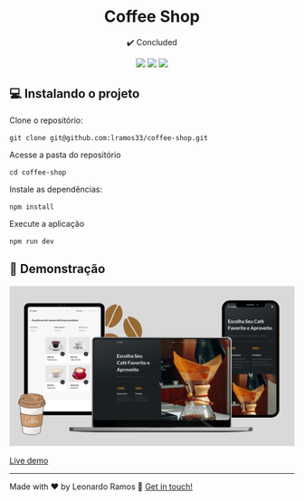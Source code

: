 <h1 align="center">Coffee Shop</h1>

<p align="center">✔️ Concluded</p>

<div align="center">
  <img src="https://shields.io/github/repo-size/lramos33/coffee-shop">
  <img src="https://shields.io/github/languages/top/lramos33/coffee-shop">
  <img src="https://shields.io/github/last-commit/lramos33/coffee-shop">
</div>

## 💻 Instalando o projeto

Clone o repositório:

```
git clone git@github.com:lramos33/coffee-shop.git
```

Acesse a pasta do repositório

```
cd coffee-shop
```

Instale as dependências:
```
npm install
```

Execute a aplicação
```
npm run dev
```

## 🚀 Demonstração

![image](public/Images/screenshot.png)

[Live demo](https://lramos33-coffee-shop.herokuapp.com/)

---

Made with ♥ by Leonardo Ramos 👋 [Get in touch!](https://www.linkedin.com/in/lramos33/)
